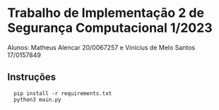 # Trabalho de Implementação 2 de Segurança Computacional 1/2023
Alunos: Matheus Alencar 20/0067257 e Vinícius de Melo Santos 17/0157849
## Instruções
      pip install -r requirements.txt
      python3 main.py

